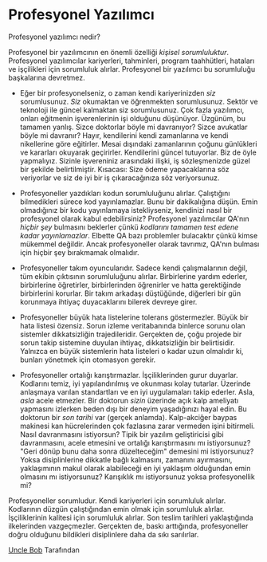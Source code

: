 # Profesyonel Yazılımcı

Profesyonel yazılımcı nedir?

Profesyonel bir yazılımcının en önemli özelliği *kişisel sorumluluktur*. Profesyonel yazılımcılar kariyerleri, tahminleri, program taahhütleri, hataları ve işçilikleri için sorumluluk alırlar. Profesyonel bir yazılımcı bu sorumluluğu başkalarına devretmez.

- Eğer bir profesyonelseniz, o zaman kendi kariyerinizden *siz* sorumlusunuz. *Siz* okumaktan ve öğrenmekten sorumlusunuz. Sektör ve teknoloji ile güncel kalmaktan siz sorumlusunuz. Çok fazla yazılımcı, onları eğitmenin işverenlerinin işi olduğunu düşünüyor. Üzgünüm, bu tamamen yanlış. Sizce doktorlar böyle mi davranıyor? Sizce avukatlar böyle mi davranır? Hayır, kendilerini kendi zamanlarına ve kendi nikellerine göre eğitirler. Mesai dışındaki zamanlarının çoğunu günlükleri ve kararları okuyarak geçirirler. Kendilerini güncel tutuyorlar. Biz de öyle yapmalıyız. Sizinle işvereniniz arasındaki ilişki, iş sözleşmenizde güzel bir şekilde belirtilmiştir. Kısacası: Size ödeme yapacaklarına söz veriyorlar ve siz de iyi bir iş çıkaracağınıza söz veriyorsunuz.

- Profesyoneller yazdıkları kodun sorumluluğunu alırlar. Çalıştığını bilmedikleri sürece kod yayınlamazlar. Bunu bir dakikalığına düşün. Emin olmadığınız bir kodu yayınlamaya istekliyseniz, kendinizi nasıl bir profesyonel olarak kabul edebilirsiniz? Profesyonel yazılımcılar QA'nın *hiçbir şey* bulmasını beklerler çünkü *kodlarını tamamen test edene kadar yayınlamazlar*. Elbette QA bazı problemler bulacaktır çünkü kimse mükemmel değildir. Ancak profesyoneller olarak tavrımız, QA'nın bulması için hiçbir şey bırakmamak olmalıdır.

- Profesyoneller takım oyuncularıdır. Sadece kendi çalışmalarının değil, tüm ekibin çıktısının sorumluluğunu alırlar. Birbirlerine yardım ederler, birbirlerine öğretirler, birbirlerinden öğrenirler ve hatta gerektiğinde birbirlerini korurlar. Bir takım arkadaşı düştüğünde, diğerleri bir gün korunmaya ihtiyaç duyacaklarını bilerek devreye girer.

- Profesyoneller büyük hata listelerine tolerans göstermezler. Büyük bir hata listesi özensiz. Sorun izleme veritabanında binlerce sorunu olan sistemler dikkatsizliğin trajedileridir. Gerçekten de, çoğu projede bir sorun takip sistemine duyulan ihtiyaç, dikkatsizliğin bir belirtisidir. Yalnızca en büyük sistemlerin hata listeleri o kadar uzun olmalıdır ki, bunları yönetmek için otomasyon gerekir.

- Profesyoneller ortalığı karıştırmazlar. İşçiliklerinden gurur duyarlar. Kodlarını temiz, iyi yapılandırılmış ve okunması kolay tutarlar. Üzerinde anlaşmaya varılan standartları ve en iyi uygulamaları takip ederler. Asla, *asla* acele etmezler. Bir doktorun *sizin* üzerinde açık kalp ameliyatı yapmasını izlerken beden dışı bir deneyim yaşadığınızı hayal edin. Bu doktorun bir *son tarihi* var (gerçek anlamda). Kalp-akciğer baypas makinesi kan hücrelerinden çok fazlasına zarar vermeden işini bitirmeli. Nasıl davranmasını istiyorsun? Tipik bir yazılım geliştiricisi gibi davranmasını, acele etmesini ve ortalığı karıştırmasını mı istiyorsunuz? "Geri dönüp bunu daha sonra düzelteceğim" demesini mi istiyorsunuz? Yoksa disiplinlerine dikkatle bağlı kalmasını, zamanını ayırmasını, yaklaşımının makul olarak alabileceği en iyi yaklaşım olduğundan emin olmasını mı istiyorsunuz? Karışıklık mı istiyorsunuz yoksa profesyonellik mi?

Profesyoneller sorumludur. Kendi kariyerleri için sorumluluk alırlar. Kodlarının düzgün çalıştığından emin olmak için sorumluluk alırlar. İşçiliklerinin kalitesi için sorumluluk alırlar. Son teslim tarihleri yaklaştığında ilkelerinden vazgeçmezler. Gerçekten de, baskı arttığında, profesyoneller doğru olduğunu bildikleri disiplinlere daha da sıkı sarılırlar.

[Uncle Bob](http://programmer.97things.oreilly.com/wiki/index.php/Uncle_Bob) Tarafından